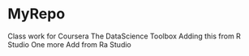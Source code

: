 # MyRepo
Class work for Coursera The DataScience Toolbox
Adding this from R Studio
One more Add from Ra Studio